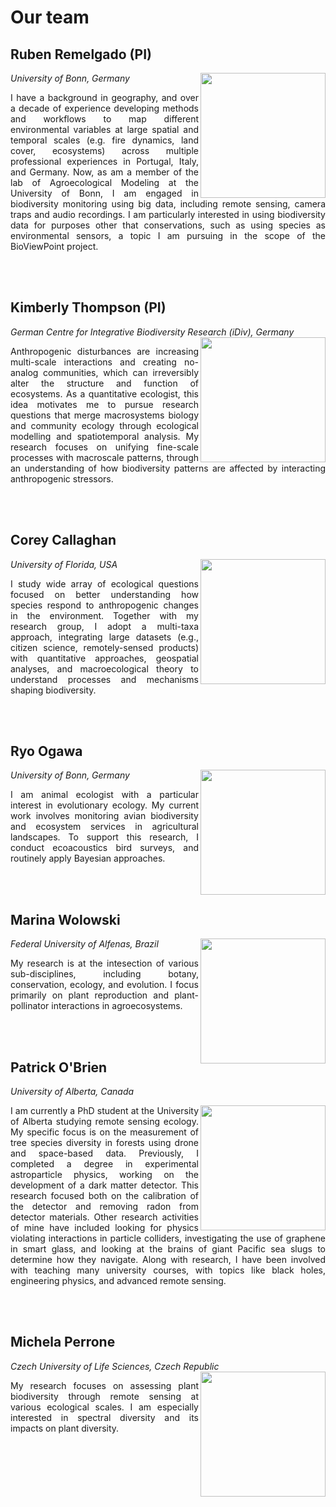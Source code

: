 # Our team


## Ruben Remelgado (PI)
*University of Bonn, Germany*
<img src="https://cle.geo.tu-dresden.de/wp-content/uploads/2023/02/Ruben-e1675256823733.jpg" align="right" width="200px" padding="100px"/>
<p align="justify">
I have a background in geography, and over a decade of experience developing methods and workflows to map different environmental variables at large spatial and temporal scales (e.g. fire dynamics, land cover, ecosystems) across multiple professional experiences in Portugal, Italy, and Germany. Now, as am a member of the lab of Agroecological Modeling at the University of Bonn, I am engaged in biodiversity monitoring using big data, including remote sensing, camera traps and audio recordings. I am particularly interested in using biodiversity data for purposes other that conservations, such as using species as environmental sensors, a topic I am pursuing in the scope of the BioViewPoint project.
</p>

<br>
<br>

## Kimberly Thompson (PI)
*German Centre for Integrative Biodiversity Research (iDiv), Germany*
<img src="https://www.idiv.de/wp-content/uploads/2024/11/Kimberly-Thompson-Portrait.png" align="right" width="200px" height="200px" padding="100px"/>
<p align="justify">
Anthropogenic disturbances are increasing multi-scale interactions and creating no-analog communities, which can irreversibly alter the structure and function of ecosystems. As a quantitative ecologist, this idea motivates me to pursue research questions that merge macrosystems biology and community ecology through ecological modelling and spatiotemporal analysis. My research focuses on unifying fine-scale processes with macroscale patterns, through an understanding of how biodiversity patterns are affected by interacting anthropogenic stressors.
</p>

<br>
<br>

## Corey Callaghan
*University of Florida, USA*
<img src="https://flrec.ifas.ufl.edu/media/flrecifasufledu/global-ecology/Corey-Callaghan-headshot[4758]-original-465x300.jpg" align="right" width="200px" padding="100px"/>
<p align="justify">
I study  wide array of ecological questions focused on better understanding how species respond to anthropogenic changes in the environment. Together with my research group, I adopt a multi-taxa approach, integrating large datasets (e.g., citizen science, remotely-sensed products) with quantitative approaches, geospatial analyses, and macroecological theory to understand processes and mechanisms shaping biodiversity.
</p>

<br>
<br>

## Ryo Ogawa
*University of Bonn, Germany*
<img src="https://www.inres.uni-bonn.de/aem/en/lab-members/ryo-ogawa/@@images/image/preview" align="right" width="200px" height="200px" padding="100px"/>
<p align="justify">
I am animal ecologist with a particular interest in evolutionary ecology. My current work involves monitoring avian biodiversity and ecosystem services in agricultural landscapes. To support this research, I conduct ecoacoustics bird surveys, and routinely apply Bayesian approaches.

</p>

<br>
<br>

## Marina Wolowski
*Federal University of Alfenas, Brazil*
<img src="https://i1.rgstatic.net/ii/profile.image/272714179018756-1442031535096_Q128/Marina-Wolowski.jpg" align="right" width="200px" height="200px" padding="100px"/>
<p align="justify">
My research is at the intesection of various sub-disciplines, including botany, conservation, ecology, and evolution. I focus primarily on plant reproduction and plant-pollinator interactions in agroecosystems. 
</p>

<br>
<br>

## Patrick O'Brien
*University of Alberta, Canada*

<img src="https://media.licdn.com/dms/image/v2/D4E03AQGVOnmZ5p9IOw/profile-displayphoto-shrink_200_200/profile-displayphoto-shrink_200_200/0/1696970220346?e=1747267200&v=beta&t=iFdBy681XNh1GwZn8cpeWBain80MTZe40kw0Woh6WGk" align="right" width="200px"/>

<p align="justify">
I am currently a PhD student at the University of Alberta studying remote sensing ecology. My specific focus is on the measurement of tree species diversity in forests using drone and space-based data. Previously, I completed a degree in experimental astroparticle physics, working on the development of a dark matter detector. This research focused both on the calibration of the detector and removing radon from detector materials. Other research activities of mine have included looking for physics violating interactions in particle colliders, investigating the use of graphene in smart glass, and looking at the brains of giant Pacific sea slugs to determine how they navigate. Along with research, I have been involved with teaching many university courses, with topics like black holes, engineering physics, and advanced remote sensing.
</p>

<br>
<br>

## Michela Perrone
*Czech University of Life Sciences, Czech Republic*
<img src="https://i1.rgstatic.net/ii/profile.image/1081702566887425-1634909397842_Q512/Michela-Perrone.jpg" align="right" width="200px"/>
<p align="justify">
My research focuses on assessing plant biodiversity through remote sensing at various ecological scales. I am especially interested in spectral diversity and its impacts on plant diversity.
</p>
